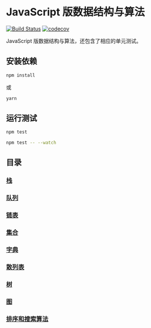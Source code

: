 # JavaScript 版数据结构与算法
[![Build Status](https://travis-ci.org/lewis617/javascript-datastructures-algorithms.svg?branch=master)](https://travis-ci.org/lewis617/javascript-datastructures-algorithms)
[![codecov](https://codecov.io/gh/lewis617/javascript-datastructures-algorithms/branch/master/graph/badge.svg)](https://codecov.io/gh/lewis617/javascript-datastructures-algorithms)

JavaScript 版数据结构与算法，还包含了相应的单元测试。

## 安装依赖

```bash
npm install
```

或

```bash
yarn
```

## 运行测试

```bash
npm test

npm test -- --watch
```

## 目录

### [栈](https://github.com/lewis617/javascript-datastructures-algorithms/blob/master/Stack)
### [队列](https://github.com/lewis617/javascript-datastructures-algorithms/blob/master/Queue)
### [链表](https://github.com/lewis617/javascript-datastructures-algorithms/blob/master/LinkedList)
### [集合](https://github.com/lewis617/javascript-datastructures-algorithms/blob/master/src/Set)
### [字典](https://github.com/lewis617/javascript-datastructures-algorithms/blob/master/Dictionary)
### [散列表](https://github.com/lewis617/javascript-datastructures-algorithms/blob/master/HashTable)
### [树](https://github.com/lewis617/javascript-datastructures-algorithms/blob/master/Tree)
### [图](https://github.com/lewis617/javascript-datastructures-algorithms/blob/master/Graph)
### [排序和搜索算法](https://github.com/lewis617/javascript-datastructures-algorithms/blob/master/ArrayList)
